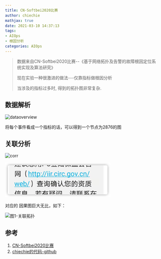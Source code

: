 ```yaml
---
title: CN-Softbei2020比赛
author: chiechie
mathjax: true
date: 2021-03-10 14:37:13
tags:
- AIOps
- 根因分析
categories: AIOps
---
```


> 数据来自CN-Softbei2020比赛--《基于网络拓扑及告警的故障根因定位系统实现及算法研究》
>
> 现在实验一种很激进的做法---仅靠指标做根因分析
> 
> 当涉及的指标过多时, 得到的拓扑图非常复杂.


## 数据解析


![dataoverview](dataoverview.png)

将每个事件看成一个指标的话，可以得到一个节点为2876的图

## 关联分析
  
![corr](corr.png)

![节点个数](img.png)

对应的 因果图巨大无比，如下：

![图1-关联拓扑](correlation_topology.png)




## 参考
1. [CN-Softbei2020比赛](http://www.cnsoftbei.com/plus/view.php?aid=479)
2. [chiechie的代码-github](https://github.com/chiechie/Insighter/blob/master/aiops_CN-Softbei_2020.ipynb)